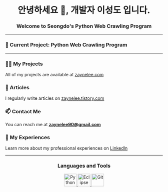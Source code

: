 <h1 align="center">안녕하세요 👋, 개발자 이성도 입니다.</h1>
<h3 align="center">Welcome to Seongdo's Python Web Crawling Program</h3>

---

### 🔭 Current Project: **Python Web Crawling Program**

---

### 👨‍💻 My Projects
All of my projects are available at [zaynelee.com](https://zaynelee.com)

### 📝 Articles
I regularly write articles on [zaynelee.tistory.com](https://zaynelee.tistory.com/)

### 📫 Contact Me
You can reach me at **zaynelee90@gmail.com**

### 📄 My Experiences
Learn more about my professional experiences on [LinkedIn](https://www.linkedin.com/in/seongdo-lee-a86160278/)

---

<h3 align="center">Languages and Tools</h3>
<p align="center">
  <a href="https://www.python.org/" target="_blank" rel="noreferrer">
    <img src="https://www.vectorlogo.zone/logos/python/python-icon.svg" alt="Python" width="40" height="40"/>
  </a>
  <a href="https://www.eclipse.org/" target="_blank" rel="noreferrer">
    <img src="https://www.vectorlogo.zone/logos/eclipse/eclipse-icon.svg" alt="Eclipse" width="40" height="40"/>
  </a>
  <a href="https://git-scm.com/" target="_blank" rel="noreferrer">
    <img src="https://www.vectorlogo.zone/logos/git-scm/git-scm-icon.svg" alt="Git" width="40" height="40"/>
  </a>
</p>
